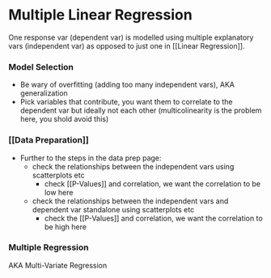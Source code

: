 # Multiple Linear Regression

One response var (dependent var) is modelled using multiple explanatory vars (independent var) as opposed to just one in [[Linear Regression]].


### Model Selection

- Be wary of overfitting (adding too many independent vars), AKA generalization
- Pick variables that contribute, you want them to correlate to the dependent var but ideally not each other (multicolinearity is the problem here, you shold avoid this)


### [[Data Preparation]]

- Further to the steps in the data prep page:
	- check the relationships between the independent vars using scatterplots etc
		- check [[P-Values]] and correlation, we want the correlation to be low here
	- check the relationships between the independent vars and dependent var standalone using scatterplots etc
		- check the [[P-Values]] and correlation, we want the correlation to be high here


### Multiple Regression

AKA Multi-Variate Regression

